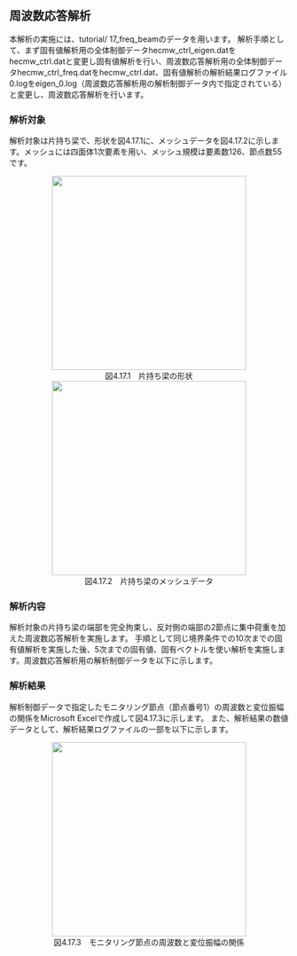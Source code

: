 ## 周波数応答解析

本解析の実施には、tutorial/ 17\_freq\_beamのデータを用います。
解析手順として、まず固有値解析用の全体制御データhecmw\_ctrl\_eigen.datをhecmw\_ctrl.datと変更し固有値解析を行い、周波数応答解析用の全体制御データhecmw\_ctrl\_freq.datをhecmw\_ctrl.dat、固有値解析の解析結果ログファイル0.logをeigen\_0.log（周波数応答解析用の解析制御データ内で指定されている）と変更し、周波数応答解析を行います。

### 解析対象

解析対象は片持ち梁で、形状を図4.17.1に、メッシュデータを図4.17.2に示します。メッシュには四面体1次要素を用い、メッシュ規模は要素数126、節点数55です。

<div style="text-align: center;">
<img src="../fig/image35.png" width="350px"><br>
図4.17.1　片持ち梁の形状
</div>

<div style="text-align: center;">
<img src="../fig/image36.png" width="350px"><br>
図4.17.2　片持ち梁のメッシュデータ
</div>

### 解析内容

解析対象の片持ち梁の端部を完全拘束し、反対側の端部の2節点に集中荷重を加えた周波数応答解析を実施します。
手順として同じ境界条件での10次までの固有値解析を実施した後、5次までの固有値、固有ベクトルを使い解析を実施します。周波数応答解析用の解析制御データを以下に示します。

### 解析結果

解析制御データで指定したモニタリング節点（節点番号1）の周波数と変位振幅の関係をMicrosoft Excelで作成して図4.17.3に示します。
また、解析結果の数値データとして、解析結果ログファイルの一部を以下に示します。

<div style="text-align: center;">
<img src="../fig/image37.png" width="350px"><br>
図4.17.3　モニタリング節点の周波数と変位振幅の関係
</div>
